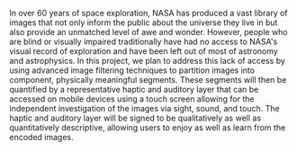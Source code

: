 In over 60 years of space exploration, NASA has produced a vast library of images that not only inform the public about the universe they live in but also provide an unmatched level of awe and wonder.  However, people who are blind or visually impaired traditionally have had no access to NASA's visual record of exploration and have been left out of most of astronomy and astrophysics.  In this project, we plan to address this lack of access by using advanced image filtering techniques to partition images into component, physically meaningful segments.  These segments will then be quantified by a representative haptic and auditory layer that can be accessed on mobile devices using a touch screen allowing for the independent investigation of the images via sight, sound, and touch. The haptic and auditory layer will be signed to be qualitatively as well as quantitatively descriptive, allowing users to enjoy as well as learn from the encoded images.
